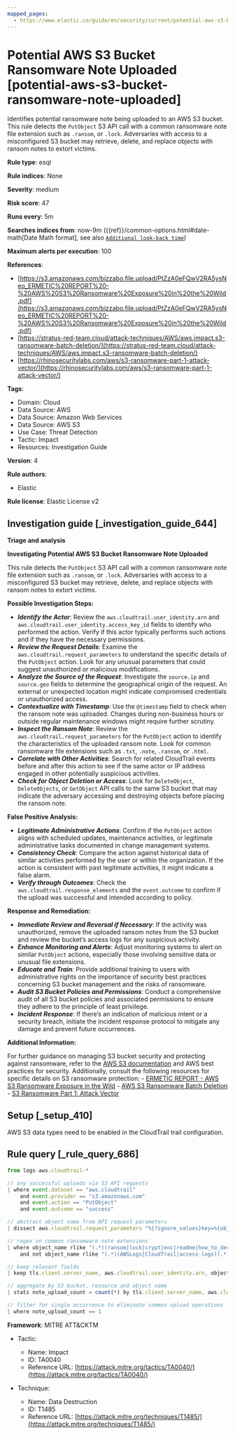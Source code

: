 ```yaml
---
mapped_pages:
  - https://www.elastic.co/guide/en/security/current/potential-aws-s3-bucket-ransomware-note-uploaded.html
---
```


# Potential AWS S3 Bucket Ransomware Note Uploaded [potential-aws-s3-bucket-ransomware-note-uploaded]

Identifies potential ransomware note being uploaded to an AWS S3 bucket. This rule detects the `PutObject` S3 API call with a common ransomware note file extension such as `.ransom`, or `.lock`. Adversaries with access to a misconfigured S3 bucket may retrieve, delete, and replace objects with ransom notes to extort victims.

**Rule type**: esql

**Rule indices**: None

**Severity**: medium

**Risk score**: 47

**Runs every**: 5m

**Searches indices from**: now-9m ({{ref}}/common-options.html#date-math[Date Math format], see also [`Additional look-back time`](docs-content://solutions/security/detect-and-alert/create-detection-rule.md#rule-schedule))

**Maximum alerts per execution**: 100

**References**:

* [https://s3.amazonaws.com/bizzabo.file.upload/PtZzA0eFQwV2RA5ysNeo_ERMETIC%20REPORT%20-%20AWS%20S3%20Ransomware%20Exposure%20in%20the%20Wild.pdf](https://s3.amazonaws.com/bizzabo.file.upload/PtZzA0eFQwV2RA5ysNeo_ERMETIC%20REPORT%20-%20AWS%20S3%20Ransomware%20Exposure%20in%20the%20Wild.pdf)
* [https://stratus-red-team.cloud/attack-techniques/AWS/aws.impact.s3-ransomware-batch-deletion/](https://stratus-red-team.cloud/attack-techniques/AWS/aws.impact.s3-ransomware-batch-deletion/)
* [https://rhinosecuritylabs.com/aws/s3-ransomware-part-1-attack-vector/](https://rhinosecuritylabs.com/aws/s3-ransomware-part-1-attack-vector/)

**Tags**:

* Domain: Cloud
* Data Source: AWS
* Data Source: Amazon Web Services
* Data Source: AWS S3
* Use Case: Threat Detection
* Tactic: Impact
* Resources: Investigation Guide

**Version**: 4

**Rule authors**:

* Elastic

**Rule license**: Elastic License v2

## Investigation guide [_investigation_guide_644]

**Triage and analysis**

**Investigating Potential AWS S3 Bucket Ransomware Note Uploaded**

This rule detects the `PutObject` S3 API call with a common ransomware note file extension such as `.ransom`, or `.lock`. Adversaries with access to a misconfigured S3 bucket may retrieve, delete, and replace objects with ransom notes to extort victims.

**Possible Investigation Steps:**

* ***Identify the Actor***: Review the `aws.cloudtrail.user_identity.arn` and `aws.cloudtrail.user_identity.access_key_id` fields to identify who performed the action. Verify if this actor typically performs such actions and if they have the necessary permissions.
* ***Review the Request Details***: Examine the `aws.cloudtrail.request_parameters` to understand the specific details of the `PutObject` action. Look for any unusual parameters that could suggest unauthorized or malicious modifications.
* ***Analyze the Source of the Request***: Investigate the `source.ip` and `source.geo` fields to determine the geographical origin of the request. An external or unexpected location might indicate compromised credentials or unauthorized access.
* ***Contextualize with Timestamp***: Use the `@timestamp` field to check when the ransom note was uploaded. Changes during non-business hours or outside regular maintenance windows might require further scrutiny.
* ***Inspect the Ransom Note***: Review the `aws.cloudtrail.request_parameters` for the `PutObject` action to identify the characteristics of the uploaded ransom note. Look for common ransomware file extensions such as `.txt`, `.note`, `.ransom`, or `.html`.
* ***Correlate with Other Activities***: Search for related CloudTrail events before and after this action to see if the same actor or IP address engaged in other potentially suspicious activities.
* ***Check for Object Deletion or Access***: Look for `DeleteObject`, `DeleteObjects`, or `GetObject` API calls to the same S3 bucket that may indicate the adversary accessing and destroying objects before placing the ransom note.

**False Positive Analysis:**

* ***Legitimate Administrative Actions***: Confirm if the `PutObject` action aligns with scheduled updates, maintenance activities, or legitimate administrative tasks documented in change management systems.
* ***Consistency Check***: Compare the action against historical data of similar activities performed by the user or within the organization. If the action is consistent with past legitimate activities, it might indicate a false alarm.
* ***Verify through Outcomes***: Check the `aws.cloudtrail.response_elements` and the `event.outcome` to confirm if the upload was successful and intended according to policy.

**Response and Remediation:**

* ***Immediate Review and Reversal if Necessary***: If the activity was unauthorized, remove the uploaded ransom notes from the S3 bucket and review the bucket’s access logs for any suspicious activity.
* ***Enhance Monitoring and Alerts***: Adjust monitoring systems to alert on similar `PutObject` actions, especially those involving sensitive data or unusual file extensions.
* ***Educate and Train***: Provide additional training to users with administrative rights on the importance of security best practices concerning S3 bucket management and the risks of ransomware.
* ***Audit S3 Bucket Policies and Permissions***: Conduct a comprehensive audit of all S3 bucket policies and associated permissions to ensure they adhere to the principle of least privilege.
* ***Incident Response***: If there’s an indication of malicious intent or a security breach, initiate the incident response protocol to mitigate any damage and prevent future occurrences.

**Additional Information:**

For further guidance on managing S3 bucket security and protecting against ransomware, refer to the [AWS S3 documentation](https://docs.aws.amazon.com/AmazonS3/latest/userguide/Welcome.html) and AWS best practices for security. Additionally, consult the following resources for specific details on S3 ransomware protection: - [ERMETIC REPORT - AWS S3 Ransomware Exposure in the Wild](https://s3.amazonaws.com/bizzabo.file.upload/PtZzA0eFQwV2RA5ysNeo_ERMETIC%20REPORT%20-%20AWS%20S3%20Ransomware%20Exposure%20in%20the%20Wild.pdf) - [AWS S3 Ransomware Batch Deletion](https://stratus-red-team.cloud/attack-techniques/AWS/aws.impact.s3-ransomware-batch-deletion/) - [S3 Ransomware Part 1: Attack Vector](https://rhinosecuritylabs.com/aws/s3-ransomware-part-1-attack-vector/)


## Setup [_setup_410]

AWS S3 data types need to be enabled in the CloudTrail trail configuration.


## Rule query [_rule_query_686]

```js
from logs-aws.cloudtrail-*

// any successful uploads via S3 API requests
| where event.dataset == "aws.cloudtrail"
    and event.provider == "s3.amazonaws.com"
    and event.action == "PutObject"
    and event.outcome == "success"

// abstract object name from API request parameters
| dissect aws.cloudtrail.request_parameters "%{?ignore_values}key=%{object_name}}"

// regex on common ransomware note extensions
| where object_name rlike "(.*)(ransom|lock|crypt|enc|readme|how_to_decrypt|decrypt_instructions|recovery|datarescue)(.*)"
    and not object_name rlike "(.*)(AWSLogs|CloudTrail|access-logs)(.*)"

// keep relevant fields
| keep tls.client.server_name, aws.cloudtrail.user_identity.arn, object_name

// aggregate by S3 bucket, resource and object name
| stats note_upload_count = count(*) by tls.client.server_name, aws.cloudtrail.user_identity.arn, object_name

// filter for single occurrence to eliminate common upload operations
| where note_upload_count == 1
```

**Framework**: MITRE ATT&CKTM

* Tactic:

    * Name: Impact
    * ID: TA0040
    * Reference URL: [https://attack.mitre.org/tactics/TA0040/](https://attack.mitre.org/tactics/TA0040/)

* Technique:

    * Name: Data Destruction
    * ID: T1485
    * Reference URL: [https://attack.mitre.org/techniques/T1485/](https://attack.mitre.org/techniques/T1485/)



